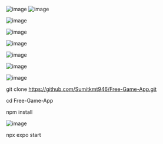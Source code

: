 

![image](https://github.com/user-attachments/assets/6a376c65-4fb1-45b4-9c2d-6600264cf229)
![image](https://github.com/user-attachments/assets/901c3179-7d4a-475c-8833-2e350c5955bc)

![image](https://github.com/user-attachments/assets/ac4a820a-1161-4db8-b89a-93ad718e9827)

![image](https://github.com/user-attachments/assets/b597a563-714e-4891-b610-d94c5c477b69)

![image](https://github.com/user-attachments/assets/dd507729-001f-4988-82f8-3bf60f2dd03c)

![image](https://github.com/user-attachments/assets/5bdafecb-076b-4fc2-9cd1-0d2c2c3632bc)

![image](https://github.com/user-attachments/assets/1b4fde91-cb58-4361-8fa6-549a50b04117)

![image](https://github.com/user-attachments/assets/50719ddc-74b6-46af-a3bb-184ee4e90ac9)



git clone https://github.com/Sumitkmt946/Free-Game-App.git

cd Free-Game-App

npm install

![image](https://github.com/user-attachments/assets/1afd228c-f027-427a-9b0f-88c6a9906536)




npx expo start


